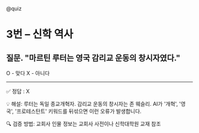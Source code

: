 @quiz

# 3번 – 신학 역사

## 질문. "마르틴 루터는 영국 감리교 운동의 창시자였다."

O - 맞다
X - 아니다

---

✅ 정답 : X

💡 해설: 루터는 독일 종교개혁자. 감리교 운동의 창시자는 존 웨슬리.
AI가 '개혁', '영국', '프로테스탄트' 키워드를 뒤섞으면 이런 오류가 발생합니다.

🔍 검증 방법: 교회사 인물 정보는 교회사 사전이나 신학대학원 교재 참조
